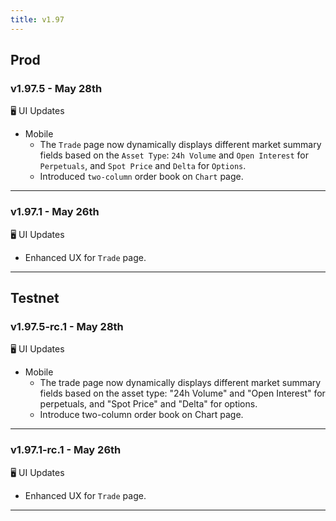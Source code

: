 ```yaml
---
title: v1.97
---
```

## Prod
### v1.97.5 - May 28th
🖥️  UI Updates
* Mobile
    * The `Trade` page now dynamically displays different market summary fields based on the `Asset Type`: `24h Volume` and `Open Interest` for `Perpetuals`, and `Spot Price` and `Delta` for `Options`.
    * Introduced `two-column` order book on `Chart` page.
---
### v1.97.1 - May 26th
🖥️  UI Updates
* Enhanced UX for `Trade` page.
---

## Testnet
### v1.97.5-rc.1 - May 28th
🖥️  UI Updates
* Mobile
    * The trade page now dynamically displays different market summary fields based on the asset type: "24h Volume" and "Open Interest" for perpetuals, and "Spot Price" and "Delta" for options.
    * Introduce two-column order book on Chart page.
---
### v1.97.1-rc.1 - May 26th
🖥️  UI Updates
* Enhanced UX for `Trade` page.
---
